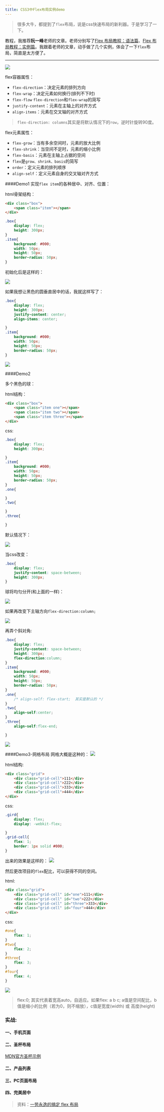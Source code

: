 ```yaml
---
title: CSS3中Flex布局实例demo
---
```

> 很多大牛，都提到了`flex`布局，说是css快速布局的新利器。于是学习了一下。

教程，我推荐**阮一峰**老师的文章。老师分别写了[Flex 布局教程：语法篇](http://www.ruanyifeng.com/blog/2015/07/flex-grammar.html)、[Flex 布局教程：实例篇](http://www.ruanyifeng.com/blog/2015/07/flex-examples.html)。我跟着老师的文章，动手做了几个实例，体会了一下`flex`布局，简直是太方便了。

------

![](http://7xi72v.com1.z0.glb.clouddn.com/17-1-4/97496200-file_1483539131458_1421c.png)

flex容器属性：

* `flex-direction`：决定元素的排列方向
* `flex-wrap`：决定元素如何换行(排列不下时)
* `flex-flow` `flex-direction`和`flex-wrap`的简写
* `justify-content`：元素在主轴上的对齐方式
* `align-items`：元素在交叉轴的对齐方式

> `flex-direction: columns`其实是将默认情况下的`row`，逆时针旋转90度。

flex元素属性：

* `flex-grow`：当有多余空间时，元素的放大比例
* `flex-shrink`：当空间不足时，元素的缩小比例
* `flex-basis`：元素在主轴上占据的空间
* `flex`是`grow、shrink、basis`的简写
* `order`：定义元素的排列顺序
* `align-self`：定义元素自身的交叉轴对齐方式


####Demo1
实现`flex item`的各种居中、对齐、位置：

html骨架结构：

```html
<div class="box">
	<span class="item"></span>
</div>
```

```css
.box{
	display: flex;
	height: 300px;
}
.item{
	background: #000;
	width: 50px;
	height: 50px;
	border-radius: 50px;
}
```


初始化后是这样的：

![](http://7xi72v.com1.z0.glb.clouddn.com/16-5-25/60548568.jpg)

如果我想让黑色的圆垂直居中的话，我就这样写了：

```css
.box{
	display: flex;
	height: 300px;
	justify-content: center;
	align-items: center;

}
.item{
	background: #000;
	width: 50px;
	height: 50px;
	border-radius: 50px;
}
```


![](http://7xi72v.com1.z0.glb.clouddn.com/16-5-25/85911727.jpg)



####Demo2

多个黑色的球：

html结构：

```html
<div class="box">
	<span class="item one"></span>
	<span class="item two"></span>
	<span class="item three"></span>
</div>

```

css:

```css
.box{
	display: flex;
	height: 300px;

}
.item{
	background: #000;
	width: 50px;
	height: 50px;
	border-radius: 50px;
}
.one{

}
.two{

}
.three{

}
```

默认情况下：

![](http://7xi72v.com1.z0.glb.clouddn.com/16-5-25/71086070.jpg)

当css改变：

```css
.box{
	display: flex;
	justify-content: space-between;
	height: 300px;
}
```
球将均匀分开(和上面的一样)：

![](http://7xi72v.com1.z0.glb.clouddn.com/16-5-25/6046671.jpg)

如果再改变下主轴方向`flex-direction:column;`

![](http://7xi72v.com1.z0.glb.clouddn.com/16-5-25/12547629.jpg)

再弄个斜对角:

```css
.box{
	display: flex;
	justify-content: space-between;
	height: 300px;
	flex-direction:column;
}
.item{
	background: #000;
	width: 50px;
	height: 50px;
	border-radius: 50px;
}
.one{
	/* align-self: flex-start;  其实是默认的 */
}
.two{
	align-self:center;
}
.three{
	align-self:flex-end;

}
```

![](http://7xi72v.com1.z0.glb.clouddn.com/16-5-25/82841544.jpg)



####Demo3-网格布局
网格大概是这种的：
![](http://7xi72v.com1.z0.glb.clouddn.com/16-5-25/72746650.jpg)


html结构:

```html
<div class="grid">
	<div class="grid-cell">111</div>
	<div class="grid-cell">222</div>
	<div class="grid-cell">333</div>
	<div class="grid-cell">444</div>
</div>
```

css:

```css
.gird{
	display: flex;
	display: -webkit-flex;

}
.grid-cell{
	flex: 1;
	border: 1px solid #000;
}
```
出来的效果是这样的：
![](http://7xi72v.com1.z0.glb.clouddn.com/16-5-25/38476854.jpg)

然后更改项目的`flex`配比，可以获得不同的空间。


html:

```html
<div class="grid">
	<div class="grid-cell" id="one">111</div>
	<div class="grid-cell" id="two">222</div>
	<div class="grid-cell" id="three">333</div>
	<div class="grid-cell" id="four">444</div>
</div>
```

css:

```css
#one{
	flex: 1;
}
#two{
	flex: 2;
}
#three{
	flex: 3;
}
#four{
	flex: 4;
}
```

![](http://7xi72v.com1.z0.glb.clouddn.com/16-5-25/91878061.jpg)

> flex:0;  其实代表着宽高auto，自适应。如果flex: a b c;  a值是空间配比，b值是缩小的比例（若为0，则不缩放），c值是宽度(width) 或 高度(height)

### 实战:
#### 一、手机页面

<script async src="//jsfiddle.net/ycjcl868/9do06LdL/6/embed/result,html,css/"></script>

#### 二、圣杯布局

[MDN官方圣杯示例](https://developer.mozilla.org/zh-CN/docs/Web/CSS/CSS_Flexible_Box_Layout/Using_CSS_flexible_boxes#圣杯布局示例)

<script async src="//jsfiddle.net/ycjcl868/9do06LdL/15/embed/result,html,css/"></script>

#### 二、产品列表
<script async src="//jsfiddle.net/ycjcl868/9do06LdL/7/embed/result,html,css/"></script>


#### 三、PC页面布局

<script async src="//jsfiddle.net/ycjcl868/9do06LdL/8/embed/result,html,css/"></script>

#### 四、完美居中

<script async src="//jsfiddle.net/ycjcl868/9do06LdL/9/embed/result,html,css/"></script>


> 资料：[一劳永逸的搞定 flex 布局](https://mp.weixin.qq.com/s?__biz=MzA5Njc3Njk5NA==&mid=2650529122&idx=1&sn=d87231facb9d13e55e39b3ebc927f943&chksm=88a59b2fbfd2123965e60b78b7b8ffa5c8a8bd3c91208c592a91a807f8354a50cdc80fb9c634&scene=0&key=f5988406d54d074e0b40d7aa25898f604df94f9cf10df367d1d2ea2880a6ccc392917257e5b4a1f8469980dcc914223465ea4dcd7df0f354af0c5e279e78a996017636d86d03cea88243f595c9c65c67&ascene=0&uin=MjA0MzUxMzA2Mw%3D%3D&devicetype=iMac+MacBookPro12%2C1+OSX+OSX+10.12.1+build(16B2657)&version=12020510&nettype=WIFI&fontScale=100&pass_ticket=%2BSBoJPwi2t8B7iYV9WC6%2BYFk%2B%2Fqog7%2FSEAhrxbvVxkeXjlzhYSzcd0iXHEsx74n8)
